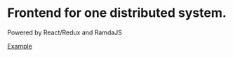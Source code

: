 # Frontend for one distributed system.

Powered by React/Redux and RamdaJS

[Example](https://recordit.co/6FSyFJUe4K)
